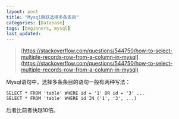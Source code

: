 ```yaml
---
layout: post
title: "Mysql跳跃选择多条条目"
categories: [Database]
tags: [beginners, mysql]
last_updated:
---
```




> [https://stackoverflow.com/questions/544750/how-to-select-multiple-records-row-from-a-column-in-mysql](https://stackoverflow.com/questions/544750/how-to-select-multiple-records-row-from-a-column-in-mysql)

Mysql语句中，选择多条条目的语句一般有两种写法：

~~~mysql
SELECT * FROM 'table' WHERE id = '1' OR id = '3' ...
SELECT * FROM 'table' WHERE id IN ('1', '3', ...)
~~~

后者比前者快越10倍。